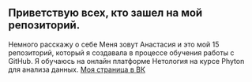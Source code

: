 ## Приветствую всех, кто зашел на мой репозиторий. 
Немного расскажу о себе
Меня зовут Анастасия и это мой 15 репозиторий, который я создавала в процессе обучения работы с GitHub. Я обучаюсь на онлайн платформе Нетология на курсе Phyton для анализа данных.
[Моя страница в ВК](https://vk.com/nasya_tru_guitar)
